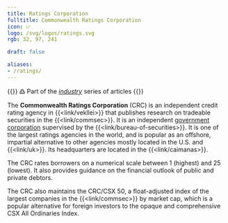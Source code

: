 ```yaml
---
title: Ratings Corporation
fulltitle: Commonwealth Ratings Corporation
icon: 📈
logo: /svg/logos/ratings.svg
rgb: 32, 97, 241

draft: false

aliases:
- /ratings/
---
```

{{<note>}}
߷ Part of the *[industry](/industry/)* series of articles
{{</note>}}

The <span class="fi fi-min-ratings fis"></span> **Commonwealth Ratings Corporation** (CRC) is an independent credit rating agency in {{<link/vekllei>}} that publishes research on tradeable securities in the {{<link/commsec>}}. It is an independent [government corporation](/state-industry/) supervised by the {{<link/bureau-of-securities>}}. It is one of the largest ratings agencies in the world, and is popular as an offshore, impartial alternative to other agencies mostly located in the U.S. and {{<link/uk>}}. Its headquarters are located in the {{<link/caimanas>}}.

The CRC rates borrowers on a numerical scale between 1 (highest) and 25 (lowest). It also provides guidance on the financial outlook of public and private debtors.

The CRC also maintains the CRC/CSX 50, a float-adjusted index of the largest companies in the {{<link/commsec>}} by market cap, which is a popular alternative for foreign investors to the opaque and comprehensive CSX All Ordinaries Index.

